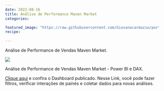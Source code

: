 ```yaml
---
date: 2022-08-16
title: Análise de Performance Maven Market
categories:

featured_image: "https://raw.githubusercontent.com/Giovanacarmazio/portifolio/main/images/An%C3%A1lise%20de%20Performance%20Maven%20Market2.jpg"
recipe:
 
---
```




 Análise de Performance de Vendas Maven Market.



![](https://raw.githubusercontent.com/Giovanacarmazio/portifolio/main/images/An%C3%A1lise%20de%20Performance%20Maven%20Market_page-0001.jpg)


 Análise de Performance de Vendas Maven Market - Power BI e DAX.



<a href="https://app.powerbi.com/view?r=eyJrIjoiY2UxZTljYzctZjJjOS00Nzg4LTljN2UtZmEyNWQ0MzBlN2E0IiwidCI6ImU5YzYxMzhlLTQyZmUtNGM3MS1iMWFkLTc1ZjA1NTdiOWI0NSJ9&pageName=ReportSection">Clique aqui</a> e confira o Dashboard publicado.
Nesse Link, você pode fazer filtros, verificar interações de painés e coletar dados para novas análises.


